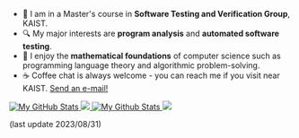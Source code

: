 - 📖 I am in a Master's course in **Software Testing and Verification Group**, KAIST.
- :mag: My major interests are **program analysis** and **automated software testing**.
- 🤔 I enjoy the **mathematical foundations** of computer science such as programming language theory and algorithmic problem-solving.
- ☕ Coffee chat is always welcome - you can reach me if you visit near KAIST. [Send an e-mail!](mailto:me@youngseok.com)

<a href="https://github.com/3-24#gh-light-mode-only">
  <img src="https://github-readme-stats.vercel.app/api?username=youngseokchoi&theme=default&count_private=true&show_icons=true#gh-white-mode-only" alt="My GitHub Stats"/>
  <img src="https://github-readme-stats.vercel.app/api/wakatime?username=youngseokchoi&theme=default&custom_title=Weekly%20Most%20Used%20Languages#gh-white-mode-only"/>
</a>

<a href="https://github.com/3-24#gh-dark-mode-only">
  <img src="https://github-readme-stats.vercel.app/api?username=youngseokchoi&theme=react&count_private=true&show_icons=true#gh-dark-mode-only" alt="My Github Stats"/>
  <img src="https://github-readme-stats.vercel.app/api/wakatime?username=youngseokchoi&theme=react&custom_title=Weekly%20Most%20Used%20Languages#gh-dark-mode-only"/>
</a>

(last update 2023/08/31)
